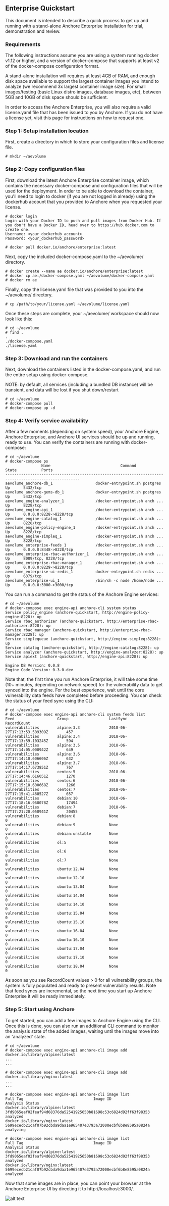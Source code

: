 ## Enterprise Quickstart

This document is intended to describe a quick process to get up and running with a stand-alone Anchore Enterprise installation for trial, demonstration and review.  

### Requirements

The following instructions assume you are using a system running docker v1.12 or higher, and a version of docker-compose that supports at least v2 of the docker-compose configuration format.

A stand-alone installation will requires at least 4GB of RAM, and enough disk space available to support the largest container images you intend to analyze (we recommend 3x largest container image size).  For small images/testing (basic Linux distro images, database images, etc), between 5GB and 10GB of disk space should be sufficient.  

In order to access the Anchore Enterprise, you will also require a valid license.yaml file that has been issued to you by Anchore.  If you do not have a license yet, visit this page for instructions on how to request one.

### Step 1: Setup installation location

First, create a directory in which to store your configuration files and license file.

`# mkdir ~/aevolume`

### Step 2: Copy configuration files

First, download the latest Anchore Enterprise container image, which contains the necessary docker-compose and configuration files that will be used for the deployment.   In order to be able to download the container, you'll need to login to docker (if you are not logged in already) using the dockerhub account that you provided to Anchore when you requested your license.

```
# docker login
Login with your Docker ID to push and pull images from Docker Hub. If you don't have a Docker ID, head over to https://hub.docker.com to create one.
Username: <your_dockerhub_account>
Password: <your_dockerhub_password>

# docker pull docker.io/anchore/enterprise:latest
```

Next, copy the included docker-compose.yaml to the ~/aevolume/ directory.

```
# docker create --name ae docker.io/anchore/enterprise:latest
# docker cp ae:/docker-compose.yaml ~/aevolume/docker-compose.yaml
# docker rm ae
```

Finally, copy the license.yaml file that was provided to you into the ~/aevolume/ directory.

`# cp /path/to/your/license.yaml ~/aevolume/license.yaml`

Once these steps are complete, your ~/aevolume/ workspace should now look like this:

```
# cd ~/aevolume
# find .
.
./docker-compose.yaml
./license.yaml
```

### Step 3: Download and run the containers

Next, download the containers listed in the docker-compose.yaml, and run the entire setup using docker-compose.  

NOTE: by default, all services (including a bundled DB instance) will be transient, and data will be lost if you shut down/restart 

```
# cd ~/aevolume
# docker-compose pull
# docker-compose up -d
```

### Step 4: Verify service availability

After a few moments (depending on system speed), your Anchore Engine, Anchore Enterprise, and Anchore UI services should be up and running, ready to use.  You can verify the containers are running with docker-compose:

```
# cd ~/aevolume
# docker-compose ps
                Name                               Command               State           Ports         
-------------------------------------------------------------------------------------------------------
aevolume_anchore-db_1                   docker-entrypoint.sh postgres    Up      5432/tcp              
aevolume_anchore-gems-db_1              docker-entrypoint.sh postgres    Up      5432/tcp              
aevolume_engine-analyzer_1              /docker-entrypoint.sh anch ...   Up      8228/tcp              
aevolume_engine-api_1                   /docker-entrypoint.sh anch ...   Up      0.0.0.0:8228->8228/tcp
aevolume_engine-catalog_1               /docker-entrypoint.sh anch ...   Up      8228/tcp              
aevolume_engine-policy-engine_1         /docker-entrypoint.sh anch ...   Up      8228/tcp              
aevolume_engine-simpleq_1               /docker-entrypoint.sh anch ...   Up      8228/tcp              
aevolume_enterprise-feeds_1             /docker-entrypoint.sh anch ...   Up      0.0.0.0:8448->8228/tcp
aevolume_enterprise-rbac-authorizer_1   /docker-entrypoint.sh anch ...   Up      8089/tcp, 8228/tcp    
aevolume_enterprise-rbac-manager_1      /docker-entrypoint.sh anch ...   Up      0.0.0.0:8229->8228/tcp
aevolume_enterprise-ui-redis_1          docker-entrypoint.sh redis ...   Up      6379/tcp              
aevolume_enterprise-ui_1                /bin/sh -c node /home/node ...   Up      0.0.0.0:3000->3000/tcp
```

You can run a command to get the status of the Anchore Engine services:

```
# cd ~/aevolume
# docker-compose exec engine-api anchore-cli system status
Service policy_engine (anchore-quickstart, http://engine-policy-engine:8228): up
Service rbac_authorizer (anchore-quickstart, http://enterprise-rbac-authorizer:8228): up
Service rbac_manager (anchore-quickstart, http://enterprise-rbac-manager:8228): up
Service simplequeue (anchore-quickstart, http://engine-simpleq:8228): up
Service catalog (anchore-quickstart, http://engine-catalog:8228): up
Service analyzer (anchore-quickstart, http://engine-analyzer:8228): up
Service apiext (anchore-quickstart, http://engine-api:8228): up

Engine DB Version: 0.0.8
Engine Code Version: 0.3.0-dev
```

Note that, the first time you run Anchore Enterprise, it will take some time (10+ minutes, depending on network speed) for the vulnerability data to get synced into the engine.  For the best experience, wait until the core vulnerability data feeds have completed before proceeding.  You can check the status of your feed sync using the CLI:

```
# cd ~/aevolume
# docker-compose exec engine-api anchore-cli system feeds list
Feed                   Group                  LastSync                           RecordCount        
vulnerabilities        alpine:3.3             2018-06-27T17:13:53.509309Z        457                
vulnerabilities        alpine:3.4             2018-06-27T17:13:59.103245Z        594                
vulnerabilities        alpine:3.5             2018-06-27T17:14:05.000942Z        649                
vulnerabilities        alpine:3.6             2018-06-27T17:14:10.606606Z        632                
vulnerabilities        alpine:3.7             2018-06-27T17:14:17.673851Z        767                
vulnerabilities        centos:5               2018-06-27T17:14:46.616051Z        1270               
vulnerabilities        centos:6               2018-06-27T17:15:18.600668Z        1266               
vulnerabilities        centos:7               2018-06-27T17:15:41.468527Z        657                
vulnerabilities        debian:10              2018-06-27T17:18:16.960078Z        17494              
vulnerabilities        debian:7               2018-06-27T17:21:20.058941Z        20455              
vulnerabilities        debian:8               None                               0                  
vulnerabilities        debian:9               None                               0                  
vulnerabilities        debian:unstable        None                               0                  
vulnerabilities        ol:5                   None                               0                  
vulnerabilities        ol:6                   None                               0                  
vulnerabilities        ol:7                   None                               0                  
vulnerabilities        ubuntu:12.04           None                               0                  
vulnerabilities        ubuntu:12.10           None                               0                  
vulnerabilities        ubuntu:13.04           None                               0                  
vulnerabilities        ubuntu:14.04           None                               0                  
vulnerabilities        ubuntu:14.10           None                               0                  
vulnerabilities        ubuntu:15.04           None                               0                  
vulnerabilities        ubuntu:15.10           None                               0                  
vulnerabilities        ubuntu:16.04           None                               0                  
vulnerabilities        ubuntu:16.10           None                               0                  
vulnerabilities        ubuntu:17.04           None                               0                  
vulnerabilities        ubuntu:17.10           None                               0                  
vulnerabilities        ubuntu:18.04           None                               0                  
```

As soon as you see RecordCount values > 0 for all vulnerability groups, the system is fully populated and ready to present vulnerability results.   Note that feed syncs are incremental, so the next time you start up Anchore Enterprise it will be ready immediately.

### Step 5: Start using Anchore

To get started, you can add a few images to Anchore Engine using the CLI.  Once this is done, you can also run an additional CLI command to monitor the analysis state of the added images, waiting until the images move into an 'analyzed' state.

```
# cd ~/aevolume
# docker-compose exec engine-api anchore-cli image add docker.io/library/alpine:latest
...
...

# docker-compose exec engine-api anchore-cli image add docker.io/library/nginx:latest
...
...

# docker-compose exec engine-api anchore-cli image list
Full Tag                               Image ID                                                                Analysis Status        
docker.io/library/alpine:latest        3fd9065eaf02feaf94d68376da52541925650b81698c53c6824d92ff63f98353        analyzed               
docker.io/library/nginx:latest         5699ececb21caf07b92cbda9daa1e965407e3793a72000ecbf6b8e8595a0824a        analyzing

# docker-compose exec engine-api anchore-cli image list
Full Tag                               Image ID                                                                Analysis Status        
docker.io/library/alpine:latest        3fd9065eaf02feaf94d68376da52541925650b81698c53c6824d92ff63f98353        analyzed               
docker.io/library/nginx:latest         5699ececb21caf07b92cbda9daa1e965407e3793a72000ecbf6b8e8595a0824a        analyzed  
```

Now that some images are in place, you can point your browser at the Anchore Enterprise UI by directing it to http://localhost:3000/.  

![alt text](https://s3.amazonaws.com/cdn.freshdesk.com/data/helpdesk/attachments/production/36020471805/original/6KaWyntMt-uUCnkJBeMNvzcQypHU4Fh4ow.png?1541108360)